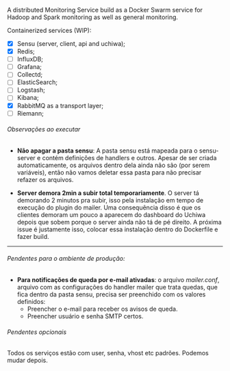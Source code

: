 A distributed Monitoring Service build as a Docker Swarm service for Hadoop and
Spark monitoring as well as general monitoring.

Containerized services (WIP):

- [x] Sensu (server, client, api and uchiwa);
- [x] Redis;
- [ ] InfluxDB;
- [ ] Grafana;
- [ ] Collectd;
- [ ] ElasticSearch;
- [ ] Logstash;
- [ ] Kibana;
- [x] RabbitMQ as a transport layer;
- [ ] Riemann;

###### Observações ao executar

* **Não apagar a pasta sensu**: A pasta sensu está mapeada para o sensu-server e contém definições de handlers e outros. Apesar de ser criada automaticamente, os arquivos dentro dela ainda não são (por serem variáveis), então não vamos deletar essa pasta para não precisar refazer os arquivos.

* **Server demora 2min a subir total temporariamente**. O server tá demorando 2 minutos pra subir, isso pela instalação em tempo de execução do plugin do mailer. Uma consequência disso é que os clientes demoram um pouco a aparecem do dashboard do Uchiwa depois que sobem porque o server ainda não tá de pé direito. A próxima issue é justamente isso, colocar essa instalação dentro do Dockerfile e fazer build. 

---

###### Pendentes para o ambiente de produção:

* **Para notificações de queda por e-mail ativadas**: o arquivo *mailer.conf*, arquivo com as configurações do handler mailer que trata quedas, que fica dentro da pasta sensu, precisa ser preenchido com os valores definidos:
  * Preencher o e-mail para receber os avisos de queda.
  * Preencher usuário e senha SMTP certos.

###### Pendentes opcionais

Todos os serviços estão com user, senha, vhost etc padrões. Podemos mudar depois.

